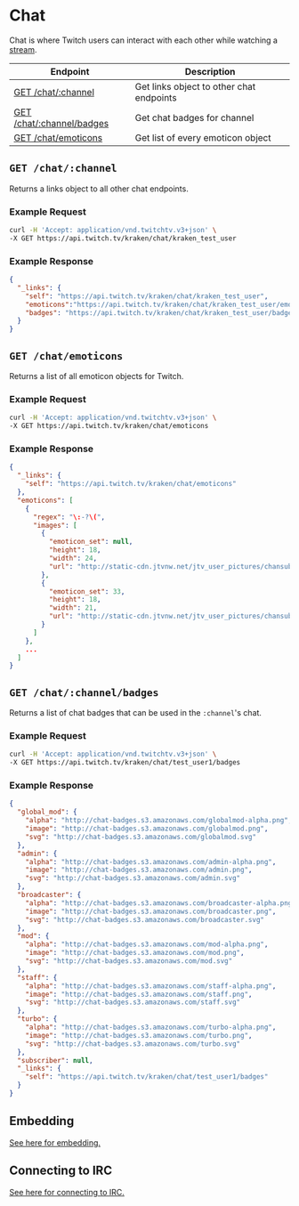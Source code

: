 # Chat

Chat is where Twitch users can interact with each other while watching a [stream][streams].

[streams]: /v3_resources/streams.md

| Endpoint | Description |
| ---- | --------------- |
| [GET /chat/:channel](/v3_resources/chat.md#get-chatchannel) | Get links object to other chat endpoints |
| [GET /chat/:channel/badges](/v3_resources/chat.md#get-chatchannelbadges) | Get chat badges for channel |
| [GET /chat/emoticons](/v3_resources/chat.md#get-chatemoticons) | Get list of every emoticon object |

## `GET /chat/:channel`

Returns a links object to all other chat endpoints.

### Example Request

```bash
curl -H 'Accept: application/vnd.twitchtv.v3+json' \
-X GET https://api.twitch.tv/kraken/chat/kraken_test_user
```

### Example Response

```json
{
  "_links": {
    "self": "https://api.twitch.tv/kraken/chat/kraken_test_user",
    "emoticons":"https://api.twitch.tv/kraken/chat/kraken_test_user/emoticons",
    "badges": "https://api.twitch.tv/kraken/chat/kraken_test_user/badges"
  }
}
```

## `GET /chat/emoticons`

Returns a list of all emoticon objects for Twitch.

### Example Request

```bash
curl -H 'Accept: application/vnd.twitchtv.v3+json' \
-X GET https://api.twitch.tv/kraken/chat/emoticons
```

### Example Response

```json
{
  "_links": {
    "self": "https://api.twitch.tv/kraken/chat/emoticons"
  },
  "emoticons": [
    {
      "regex": "\:-?\(",
      "images": [
        {
          "emoticon_set": null,
          "height": 18,
          "width": 24,
          "url": "http://static-cdn.jtvnw.net/jtv_user_pictures/chansub-global-emoticon-d570c4b3b8d8fc4d-24x18.png"
        },
        {
          "emoticon_set": 33,
          "height": 18,
          "width": 21,
          "url": "http://static-cdn.jtvnw.net/jtv_user_pictures/chansub-global-emoticon-c41c5c6c88f481cd-21x18.png"
        }
      ]
    },
    ...
  ]
}
```

## `GET /chat/:channel/badges`

Returns a list of chat badges that can be used in the `:channel`'s chat.

### Example Request

```bash
curl -H 'Accept: application/vnd.twitchtv.v3+json' \
-X GET https://api.twitch.tv/kraken/chat/test_user1/badges
```

### Example Response

```json
{
  "global_mod": {
    "alpha": "http://chat-badges.s3.amazonaws.com/globalmod-alpha.png",
    "image": "http://chat-badges.s3.amazonaws.com/globalmod.png",
    "svg": "http://chat-badges.s3.amazonaws.com/globalmod.svg"
  },
  "admin": {
    "alpha": "http://chat-badges.s3.amazonaws.com/admin-alpha.png",
    "image": "http://chat-badges.s3.amazonaws.com/admin.png",
    "svg": "http://chat-badges.s3.amazonaws.com/admin.svg"
  },
  "broadcaster": {
    "alpha": "http://chat-badges.s3.amazonaws.com/broadcaster-alpha.png",
    "image": "http://chat-badges.s3.amazonaws.com/broadcaster.png",
    "svg": "http://chat-badges.s3.amazonaws.com/broadcaster.svg"
  },
  "mod": {
    "alpha": "http://chat-badges.s3.amazonaws.com/mod-alpha.png",
    "image": "http://chat-badges.s3.amazonaws.com/mod.png",
    "svg": "http://chat-badges.s3.amazonaws.com/mod.svg"
  },
  "staff": {
    "alpha": "http://chat-badges.s3.amazonaws.com/staff-alpha.png",
    "image": "http://chat-badges.s3.amazonaws.com/staff.png",
    "svg": "http://chat-badges.s3.amazonaws.com/staff.svg"
  },
  "turbo": {
    "alpha": "http://chat-badges.s3.amazonaws.com/turbo-alpha.png",
    "image": "http://chat-badges.s3.amazonaws.com/turbo.png",
    "svg": "http://chat-badges.s3.amazonaws.com/turbo.svg"
  },
  "subscriber": null,
  "_links": {
    "self": "https://api.twitch.tv/kraken/chat/test_user1/badges"
  }
}
```

## Embedding

[See here for embedding.][embedding]

[embedding]: /embedding.md#embedding-streams-vods-and-chat

## Connecting to IRC

[See here for connecting to IRC.][IRC]

[IRC]: /IRC.md
